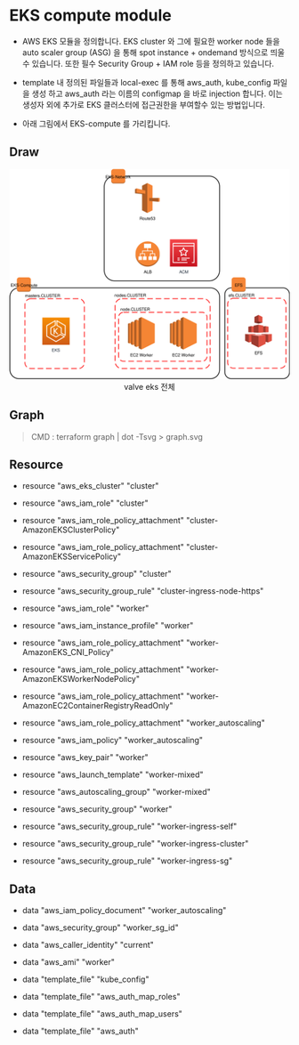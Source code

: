 # EKS compute module

* AWS EKS 모듈을 정의합니다. EKS cluster 와 그에 필요한 worker node 들을 auto scaler group (ASG) 을 통해 spot instance + ondemand 방식으로 띄울수 있습니다. 또한 필수 Security Group + IAM role 등을 정의하고 있습니다.

* template 내 정의된 파일들과 local-exec 를 통해 aws_auth, kube_config 파일을 생성 하고 aws_auth 라는 이름의 configmap 을 바로 injection 합니다. 이는 생성자 외에 추가로 EKS 클러스터에 접근권한을 부여할수 있는 방법입니다.

* 아래 그림에서 EKS-compute 를 가리킵니다.

## Draw

<span style="display:block;text-align:center">![](./img-draw-valve-eks-4steps.svg)</span>
<span style="display:block;text-align:center">valve eks 전체</span>

## Graph

> CMD : terraform graph | dot -Tsvg > graph.svg

## Resource

* resource "aws_eks_cluster" "cluster"

* resource "aws_iam_role" "cluster"

* resource "aws_iam_role_policy_attachment" "cluster-AmazonEKSClusterPolicy"

* resource "aws_iam_role_policy_attachment" "cluster-AmazonEKSServicePolicy"

* resource "aws_security_group" "cluster"

* resource "aws_security_group_rule" "cluster-ingress-node-https"

* resource "aws_iam_role" "worker"

* resource "aws_iam_instance_profile" "worker"

* resource "aws_iam_role_policy_attachment" "worker-AmazonEKS_CNI_Policy"

* resource "aws_iam_role_policy_attachment" "worker-AmazonEKSWorkerNodePolicy"

* resource "aws_iam_role_policy_attachment" "worker-AmazonEC2ContainerRegistryReadOnly"

* resource "aws_iam_role_policy_attachment" "worker_autoscaling"

* resource "aws_iam_policy" "worker_autoscaling"

* resource "aws_key_pair" "worker"

* resource "aws_launch_template" "worker-mixed"

* resource "aws_autoscaling_group" "worker-mixed"

* resource "aws_security_group" "worker"

* resource "aws_security_group_rule" "worker-ingress-self"

* resource "aws_security_group_rule" "worker-ingress-cluster"

* resource "aws_security_group_rule" "worker-ingress-sg"

## Data

* data "aws_iam_policy_document" "worker_autoscaling"

* data "aws_security_group" "worker_sg_id"

* data "aws_caller_identity" "current"

* data "aws_ami" "worker"

* data "template_file" "kube_config"

* data "template_file" "aws_auth_map_roles"

* data "template_file" "aws_auth_map_users"

* data "template_file" "aws_auth"
